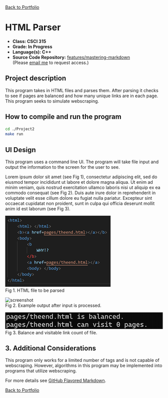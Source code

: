 [Back to Portfolio](./)

 HTML Parser
===============

-   **Class: CSCI 315** 
-   **Grade: In Progress** 
-   **Language(s): C++** 
-   **Source Code Repository:** [features/mastering-markdown](https://guides.github.com/features/mastering-markdown/)  
    (Please [email me](mailto:example@csustudent.net?subject=GitHub%20Access) to request access.)

## Project description

This program takes in HTML files and parses them. After parsing it checks to see if pages are balanced and how many unique links are in each page. This program seeks to simulate webscraping.

## How to compile and run the program

```bash
cd ./Project2
make run
```

## UI Design

This program uses a command line UI. The program will take file input and output the information to the screen for the user to see.

Lorem ipsum dolor sit amet (see Fig 1), consectetur adipiscing elit, sed do eiusmod tempor incididunt ut labore et dolore magna aliqua. Ut enim ad minim veniam, quis nostrud exercitation ullamco laboris nisi ut aliquip ex ea commodo consequat (see Fig 2). Duis aute irure dolor in reprehenderit in voluptate velit esse cillum dolore eu fugiat nulla pariatur. Excepteur sint occaecat cupidatat non proident, sunt in culpa qui officia deserunt mollit anim id est laborum (see Fig 3).

![screenshot](images/HTML.png)  
Fig 1. HTML file to be parsed

![screenshot]()  
Fig 2. Example output after input is processed.

![screenshot](images/ParsingEnd.png)  
Fig 3. Balance and visitable link count of file.

## 3. Additional Considerations

This program only works for a limited number of tags and is not capable of webscraping. However, algorithms in this program may be implemented into programs that utilize webscraping.

For more details see [GitHub Flavored Markdown](https://guides.github.com/features/mastering-markdown/).

[Back to Portfolio](./)
